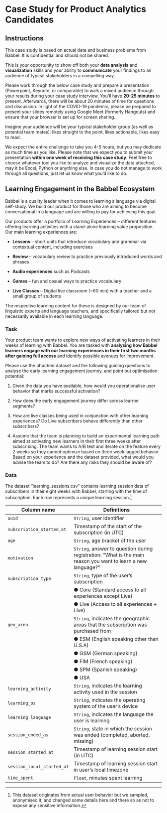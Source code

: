 Case Study for Product Analytics Candidates
===========================================

Instructions
------------

This case study is based on actual data and business problems from
Babbel. It is confidential and should not be shared.

This is your opportunity to show off both your **data analysis** and
**visualization** skills and your ability to **communicate** your
findings to an audience of typical stakeholders in a compelling way.

Please work through the below case study and prepare a presentation
(Powerpoint, Keynote, or comparable) to walk a mixed audience through
your results during your case study interview. You’ll have **20-25
minutes** to present. Afterwards, there will be about 20 minutes of time
for questions and discussion. In light of the COVID-19 pandemic, please
be prepared to present your slides remotely using Google Meet (formerly
Hangouts) and ensure that your browser is set up for screen sharing.

Imagine your audience will be your typical stakeholder group (as well as
potential team mates): likes straight to the point, likes actionable,
likes easy to read.

We expect the entire challenge to take you 4-5 hours, but you may
dedicate as much time as you like. Please note that we expect you to
submit your presentation **within one week of receiving this case
study**. Feel free to choose whatever tool you like to analyze and
visualize the data attached, may it be Excel, Python or anything else.
In case you do not manage to work through all questions, just let us
know what you’d like to do.

Learning Engagement in the Babbel Ecosystem
-------------------------------------------

Babbel is a quality leader when it comes to learning a language via
digital self-study. We build our product for those who are aiming to
become conversational in a language and are willing to pay for achieving
this goal.

Our products offer a portfolio of Learning Experiences – different
features offering learning activities with a stand-alone learning value
proposition. Our main learning experiences are:

-   **Lessons** – short units that introduce vocabulary and grammar via
    contextual content, including exercises

-   **Review** – vocabulary review to practice previously introduced
    words and phrases

-   **Audio experiences** such as Podcasts

-   **Games** – fun and casual ways to practice vocabulary

-   **Live Classes** – Digital live classroom (\~60 min) with a teacher
    and a small group of students

The respective learning content for these is designed by our team of
linguistic experts and language teachers, and specifically tailored but
not necessarily available in each learning language.

### Task

Your product team wants to explore new ways of activating learners in
their weeks of learning with Babbel. You are tasked with **analysing how
Babbel learners engage with our learning experiences in their first two
months after gaining full access** and identify possible avenues for
improvement.

Please use the attached dataset and the following guiding questions to
analyse the early learning engagement journey, and point out
optimisation potential:

1.  Given the data you have available, how would you operationalise user
    behavior that marks successful activation?

2.  How does the early engagement journey differ across learner
    segments?

3.  How are live classes being used in conjunction with other learning
    experiences? Do Live subscribers behave differently than other
    subscribers?

4.  Assume that the team is planning to build an experimental learning
    path aimed at activating new learners in their first three weeks
    after subscribing. The team wants to A/B test and iterate on the
    feature every 2 weeks so they cannot optimize based on three week
    lagged behavior. Based on your experience and the dataset provided,
    what would you advise the team to do? Are there any risks they
    should be aware of?

### Data

The dataset “learning\_sessions.csv” contains learning session data of
subscribers in their eight weeks with Babbel, starting with the time of
subscription. Each row represents a unique learning session.[^1]

| Column name             | Definitions                                                                                           |
|-------------------------|-------------------------------------------------------------------------------------------------------|
| `uuid`                  | `String`, user identifier                                                                             |
| `subscription_started_at` | Timestamp of the start of the subscription (in UTC)                                                 |
| `age`                   | `String`, age bracket of the user                                                                     |
| `motivation`            | `String`, answer to question during registration: "What is the main reason you want to learn a new language?" |
| `subscription_type`     | `String`, type of the user’s subscription                                                             |
|                         | ● Core (Standard access to all experiences except Live)                                               |
|                         | ● Live (Access to all experiences + Live)                                                             |
| `geo_area`              | `String`, indicates the geographic areas that the subscription was purchased from                    |
|                         | ● ESM (English speaking other than U.S.A)                                                             |
|                         | ● GSM (German speaking)                                                                              |
|                         | ● FIM (French speaking)                                                                              |
|                         | ● SPM (Spanish speaking)                                                                             |
|                         | ● USA                                                                                                |
| `learning_activity`     | `String`, indicates the learning activity used in the session                                        |
| `learning_os`           | `String`, indicates the operating system of the user’s device                                        |
| `learning_language`     | `String`, indicates the language the user is learning                                                |
| `session_ended_as`      | `String`, state in which the session was ended (completed, aborted, missing)                         |
| `session_started_at`    | Timestamp of learning session start (in UTC)                                                         |
| `session_local_started_at` | Timestamp of learning session start in user’s local timezone                                      |
| `time_spent`            | `Float`, minutes spent learning    

[^1]: This dataset originates from actual user behavior but we sampled,
    anonymised it, and changed some details here and there so as not to
    expose any sensitive information.
